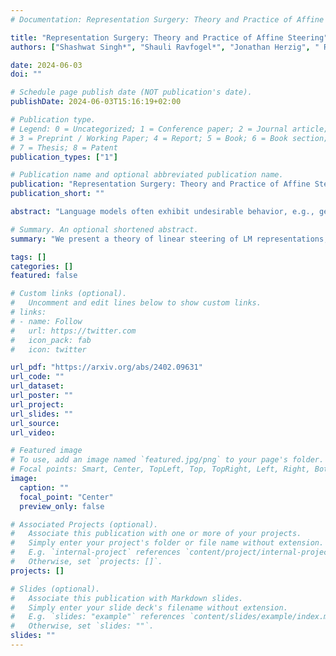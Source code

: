 ```yaml
---
# Documentation: Representation Surgery: Theory and Practice of Affine Steering

title: "Representation Surgery: Theory and Practice of Affine Steering"
authors: ["Shashwat Singh*", "Shauli Ravfogel*", "Jonathan Herzig", " Roee Aharoni", "Ryan Cotterell", "Ponnurangam Kumaraguru"]

date: 2024-06-03
doi: ""

# Schedule page publish date (NOT publication's date).
publishDate: 2024-06-03T15:16:19+02:00

# Publication type.
# Legend: 0 = Uncategorized; 1 = Conference paper; 2 = Journal article;
# 3 = Preprint / Working Paper; 4 = Report; 5 = Book; 6 = Book section;
# 7 = Thesis; 8 = Patent
publication_types: ["1"]

# Publication name and optional abbreviated publication name.
publication: "Representation Surgery: Theory and Practice of Affine Steering"
publication_short: ""

abstract: "Language models often exhibit undesirable behavior, e.g., generating toxic or gender-biased text. In the case of neural language models, an encoding of the undesirable behavior is often present in the model's representations. Thus, one natural (and common) approach to prevent the model from exhibiting undesirable behavior is to steer the model's representations in a manner that reduces the probability of it generating undesirable text. This paper investigates the formal and empirical properties of steering functions, i.e., transformation of the neural language model's representations that alter its behavior. First, we derive two optimal, in the least-squares sense, affine steering functions under different constraints. Our theory provides justification for existing approaches and offers a novel, improved steering approach. Second, we offer a series of experiments that demonstrate the empirical effectiveness of the methods in mitigating bias and reducing toxic generation."

# Summary. An optional shortened abstract.
summary: "We present a theory of linear steering of LM representations, and derive optimal steering intervenetions."

tags: []
categories: []
featured: false

# Custom links (optional).
#   Uncomment and edit lines below to show custom links.
# links:
# - name: Follow
#   url: https://twitter.com
#   icon_pack: fab
#   icon: twitter

url_pdf: "https://arxiv.org/abs/2402.09631"
url_code: ""
url_dataset:
url_poster: ""
url_project:
url_slides: ""
url_source:
url_video: 

# Featured image
# To use, add an image named `featured.jpg/png` to your page's folder.
# Focal points: Smart, Center, TopLeft, Top, TopRight, Left, Right, BottomLeft, Bottom, BottomRight.
image:
  caption: ""
  focal_point: "Center"
  preview_only: false

# Associated Projects (optional).
#   Associate this publication with one or more of your projects.
#   Simply enter your project's folder or file name without extension.
#   E.g. `internal-project` references `content/project/internal-project/index.md`.
#   Otherwise, set `projects: []`.
projects: []

# Slides (optional).
#   Associate this publication with Markdown slides.
#   Simply enter your slide deck's filename without extension.
#   E.g. `slides: "example"` references `content/slides/example/index.md`.
#   Otherwise, set `slides: ""`.
slides: ""
---
```


